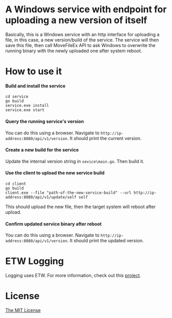 # A Windows service with endpoint for uploading a new version of itself

Basically, this is a Windows service with an http interface for uploading a file, in this case, a new version/build of the service. The service will then save this file, then call MoveFileEx API to ask Windows to overwrite the running binary with the newly uploaded one after system reboot.

# How to use it

#### Build and install the service

```
cd service
go build
service.exe install
service.exe start
```

#### Query the running service's version

You can do this using a browser. Navigate to `http://ip-address:8080/api/v1/version`. It should print the current version.

#### Create a new build for the service

Update the internal version string in `sevice\main.go`. Then build it.

#### Use the client to upload the new service build

```
cd client
go build
client.exe --file "path-of-the-new-service-build" --url http://ip-address:8080/api/v1/update/self self
```

This should upload the new file, then the target system will reboot after upload.

#### Confirm updated service binary after reboot

You can do this using a browser. Navigate to `http://ip-address:8080/api/v1/version`. It should print the updated version.

# ETW Logging

Logging uses ETW. For more information, check out this [project](https://github.com/flowerinthenight/go-windows-service-etw).

# License

[The MIT License](./LICENSE.md)
